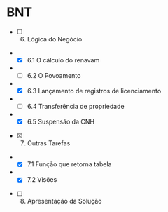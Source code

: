 # BNT

- [ ] 6. Lógica do Negócio
- - [x] 6.1 O cálculo do renavam
- - [ ] 6.2 O Povoamento
- - [X] 6.3 Lançamento de registros de licenciamento
- - [ ] 6.4 Transferência de propriedade
- - [x] 6.5 Suspensão da CNH
- [x] 7. Outras Tarefas
- - [x] 7.1 Função que retorna tabela
- - [x] 7.2 Visões
- [ ] 8. Apresentação da Solução